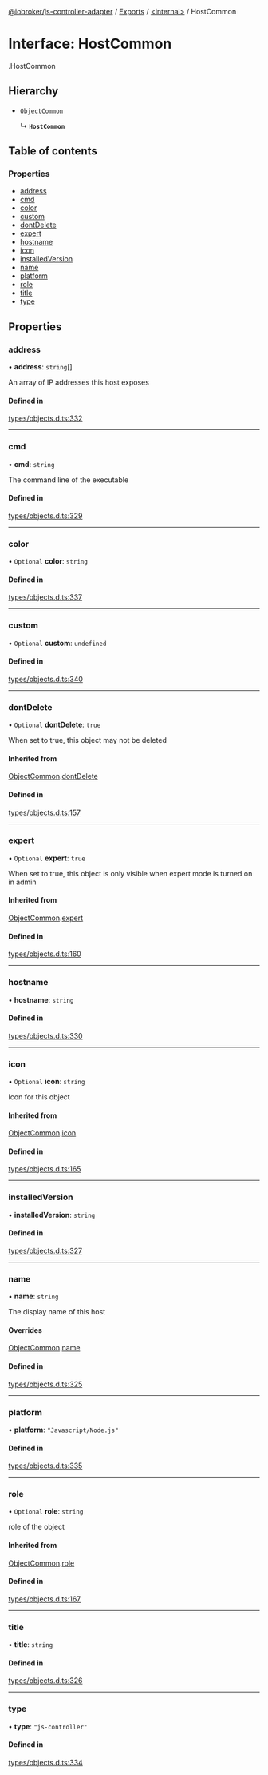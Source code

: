 [@iobroker/js-controller-adapter](../README.md) / [Exports](../modules.md) / [<internal\>](../modules/internal_.md) / HostCommon

# Interface: HostCommon

[<internal>](../modules/internal_.md).HostCommon

## Hierarchy

- [`ObjectCommon`](internal_.ObjectCommon.md)

  ↳ **`HostCommon`**

## Table of contents

### Properties

- [address](internal_.HostCommon.md#address)
- [cmd](internal_.HostCommon.md#cmd)
- [color](internal_.HostCommon.md#color)
- [custom](internal_.HostCommon.md#custom)
- [dontDelete](internal_.HostCommon.md#dontdelete)
- [expert](internal_.HostCommon.md#expert)
- [hostname](internal_.HostCommon.md#hostname)
- [icon](internal_.HostCommon.md#icon)
- [installedVersion](internal_.HostCommon.md#installedversion)
- [name](internal_.HostCommon.md#name)
- [platform](internal_.HostCommon.md#platform)
- [role](internal_.HostCommon.md#role)
- [title](internal_.HostCommon.md#title)
- [type](internal_.HostCommon.md#type)

## Properties

### address

• **address**: `string`[]

An array of IP addresses this host exposes

#### Defined in

[types/objects.d.ts:332](https://github.com/ioBroker/ioBroker.js-controller/blob/16cebeed/packages/types/objects.d.ts#L332)

___

### cmd

• **cmd**: `string`

The command line of the executable

#### Defined in

[types/objects.d.ts:329](https://github.com/ioBroker/ioBroker.js-controller/blob/16cebeed/packages/types/objects.d.ts#L329)

___

### color

• `Optional` **color**: `string`

#### Defined in

[types/objects.d.ts:337](https://github.com/ioBroker/ioBroker.js-controller/blob/16cebeed/packages/types/objects.d.ts#L337)

___

### custom

• `Optional` **custom**: `undefined`

#### Defined in

[types/objects.d.ts:340](https://github.com/ioBroker/ioBroker.js-controller/blob/16cebeed/packages/types/objects.d.ts#L340)

___

### dontDelete

• `Optional` **dontDelete**: ``true``

When set to true, this object may not be deleted

#### Inherited from

[ObjectCommon](internal_.ObjectCommon.md).[dontDelete](internal_.ObjectCommon.md#dontdelete)

#### Defined in

[types/objects.d.ts:157](https://github.com/ioBroker/ioBroker.js-controller/blob/16cebeed/packages/types/objects.d.ts#L157)

___

### expert

• `Optional` **expert**: ``true``

When set to true, this object is only visible when expert mode is turned on in admin

#### Inherited from

[ObjectCommon](internal_.ObjectCommon.md).[expert](internal_.ObjectCommon.md#expert)

#### Defined in

[types/objects.d.ts:160](https://github.com/ioBroker/ioBroker.js-controller/blob/16cebeed/packages/types/objects.d.ts#L160)

___

### hostname

• **hostname**: `string`

#### Defined in

[types/objects.d.ts:330](https://github.com/ioBroker/ioBroker.js-controller/blob/16cebeed/packages/types/objects.d.ts#L330)

___

### icon

• `Optional` **icon**: `string`

Icon for this object

#### Inherited from

[ObjectCommon](internal_.ObjectCommon.md).[icon](internal_.ObjectCommon.md#icon)

#### Defined in

[types/objects.d.ts:165](https://github.com/ioBroker/ioBroker.js-controller/blob/16cebeed/packages/types/objects.d.ts#L165)

___

### installedVersion

• **installedVersion**: `string`

#### Defined in

[types/objects.d.ts:327](https://github.com/ioBroker/ioBroker.js-controller/blob/16cebeed/packages/types/objects.d.ts#L327)

___

### name

• **name**: `string`

The display name of this host

#### Overrides

[ObjectCommon](internal_.ObjectCommon.md).[name](internal_.ObjectCommon.md#name)

#### Defined in

[types/objects.d.ts:325](https://github.com/ioBroker/ioBroker.js-controller/blob/16cebeed/packages/types/objects.d.ts#L325)

___

### platform

• **platform**: ``"Javascript/Node.js"``

#### Defined in

[types/objects.d.ts:335](https://github.com/ioBroker/ioBroker.js-controller/blob/16cebeed/packages/types/objects.d.ts#L335)

___

### role

• `Optional` **role**: `string`

role of the object

#### Inherited from

[ObjectCommon](internal_.ObjectCommon.md).[role](internal_.ObjectCommon.md#role)

#### Defined in

[types/objects.d.ts:167](https://github.com/ioBroker/ioBroker.js-controller/blob/16cebeed/packages/types/objects.d.ts#L167)

___

### title

• **title**: `string`

#### Defined in

[types/objects.d.ts:326](https://github.com/ioBroker/ioBroker.js-controller/blob/16cebeed/packages/types/objects.d.ts#L326)

___

### type

• **type**: ``"js-controller"``

#### Defined in

[types/objects.d.ts:334](https://github.com/ioBroker/ioBroker.js-controller/blob/16cebeed/packages/types/objects.d.ts#L334)
